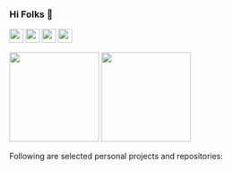 ### Hi Folks 👋

<a href="https://www.linkedin.com/in/maythamfahmi/"><img src="https://img.shields.io/badge/linkedin-%230077B5.svg?&style=for-the-badge&logo=linkedin&logoColor=white" height=25></a> <a href="https://stackoverflow.com/users/3088349"><img src="https://img.shields.io/badge/stackoverflow-%23f48024.svg?&style=for-the-badge&logo=stackoverflow&logoColor=white" height=25></a> <a href="https://itbackyard.com"><img src="https://img.shields.io/badge/Blog-%23070.svg?&style=for-the-badge&logo=stackoverflow&logoColor=white" height=25></a> <a href="mailto:maythamfahmi@itbackyard.com"><img src="https://img.shields.io/badge/email-%23f10.svg?&style=for-the-badge&logo=website&logoColor=white" height=25></a>

<!-- [![My github stats](https://github-readme-stats.vercel.app/api?username=maythamfahmi&count_private=true&bg_color=fff&text_color=0A2540&title_color=635BFF&hide=stars&custom_title=GitHub%20Stats)](https://github.com/maythamfahmi) -->
<a href="https://learn.microsoft.com/en-gb/users/maythamfahmi/credentials/bc3adf724e22adf3?ref=https%3A%2F%2Fwww.linkedin.com%2F"><img src="https://github.com/user-attachments/assets/f9506188-1558-4175-ac66-a4aba0cae7ad" width="160" /></a>
<img src="https://github.com/user-attachments/assets/6d97d7a2-78d1-4b49-8375-4216c48a2eda" width="160" />

Following are selected personal projects and repositories:
